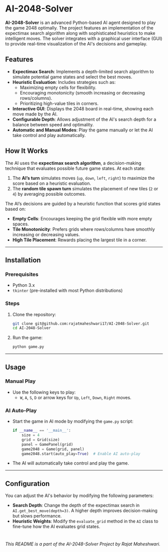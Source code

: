 ﻿
# AI-2048-Solver

**AI-2048-Solver** is an advanced Python-based AI agent designed to play the game 2048 optimally. The project features an implementation of the expectimax search algorithm along with sophisticated heuristics to make intelligent moves. The solver integrates with a graphical user interface (GUI) to provide real-time visualization of the AI's decisions and gameplay.


## Features

-   **Expectimax Search**: Implements a depth-limited search algorithm to simulate potential game states and select the best moves.
-   **Heuristic Evaluation**: Includes strategies such as:
    -   Maximizing empty cells for flexibility.
    -   Encouraging monotonicity (smooth increasing or decreasing rows/columns).
    -   Prioritizing high-value tiles in corners.
-   **Interactive GUI**: Displays the 2048 board in real-time, showing each move made by the AI.
-   **Configurable Depth**: Allows adjustment of the AI's search depth for a balance between speed and optimality.
-   **Automatic and Manual Modes**: Play the game manually or let the AI take control and play automatically.



## How It Works

The AI uses the **expectimax search algorithm**, a decision-making technique that evaluates possible future game states. At each state:

1.  The **AI’s turn** simulates moves (`up`, `down`, `left`, `right`) to maximize the score based on a heuristic evaluation.
2.  The **random tile spawn turn** simulates the placement of new tiles (`2` or `4`) by averaging possible outcomes.

The AI’s decisions are guided by a heuristic function that scores grid states based on:

-   **Empty Cells**: Encourages keeping the grid flexible with more empty spaces.
-   **Tile Monotonicity**: Prefers grids where rows/columns have smoothly increasing or decreasing values.
-   **High Tile Placement**: Rewards placing the largest tile in a corner.

----------

## Installation

### Prerequisites

-   Python 3.x
-   `tkinter` (pre-installed with most Python distributions)

### Steps

1.  Clone the repository:
    
    ```bash
    git clone git@github.com:rajatmaheshwari17/AI-2048-Solver.git
    cd AI-2048-Solver
    ```
    
2.  Run the game:
    
    ```bash
    python game.py
    ```
    

----------

## Usage

### Manual Play

-   Use the following keys to play:
    -   `W`, `A`, `S`, `D` or arrow keys for `Up`, `Left`, `Down`, `Right` moves.

### AI Auto-Play

-   Start the game in AI mode by modifying the `game.py` script:
    
    ```python
    if __name__ == '__main__':
        size = 4
        grid = Grid(size)
        panel = GamePanel(grid)
        game2048 = Game(grid, panel)
        game2048.start(auto_play=True)  # Enable AI auto-play
    
    ```
    
-   The AI will automatically take control and play the game.
    

----------

## Configuration

You can adjust the AI's behavior by modifying the following parameters:

-   **Search Depth**: Change the depth of the expectimax search in `AI.get_best_move(depth=3)`. A higher depth improves decision-making but slows performance.
-   **Heuristic Weights**: Modify the `evaluate_grid` method in the `AI` class to fine-tune how the AI evaluates grid states.


#
_This README is a part of the AI-2048-Solver Project by Rajat Maheshwari._
